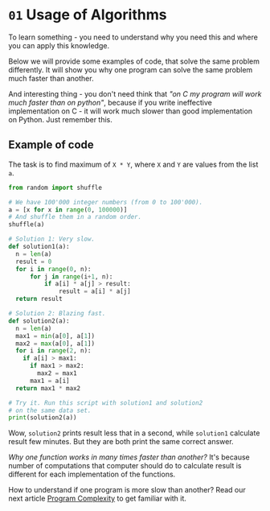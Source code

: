 # `01` Usage of Algorithms

To learn something - you need to understand why you need this and where you can apply this knowledge.

Below we will provide some examples of code, that solve the same problem differently.
It will show you why one program can solve the same problem much faster than another.

And interesting thing - you don't need think that *"on C my program will work much faster than on python"*,
because if you write ineffective implementation on C - it will work much slower than good implementation
on Python. Just remember this.

## Example of code

The task is to find maximum of `X * Y`, where `X` and `Y` are values from the list `a`.

```python
from random import shuffle

# We have 100'000 integer numbers (from 0 to 100'000).
a = [x for x in range(0, 100000)]
# And shuffle them in a random order.
shuffle(a)

# Solution 1: Very slow.
def solution1(a):
  n = len(a)
  result = 0
  for i in range(0, n):
      for j in range(i+1, n):
          if a[i] * a[j] > result:
              result = a[i] * a[j]
  return result

# Solution 2: Blazing fast.
def solution2(a):
  n = len(a)
  max1 = min(a[0], a[1])
  max2 = max(a[0], a[1])
  for i in range(2, n):
    if a[i] > max1:
      if max1 > max2:
        max2 = max1
      max1 = a[i]
  return max1 * max2

# Try it. Run this script with solution1 and solution2
# on the same data set.
print(solution2(a))
```

Wow, `solution2` prints result less that in a second, while `solution1` calculate result few minutes.
But they are both print the same correct answer.

*Why one function works in many times faster than another?*
It's because number of computations that computer should do to calculate result is different for each
implementation of the functions.

How to understand if one program is more slow than another?
Read our next article [Program Complexity](02-Complexity.md) to get familiar with it.
